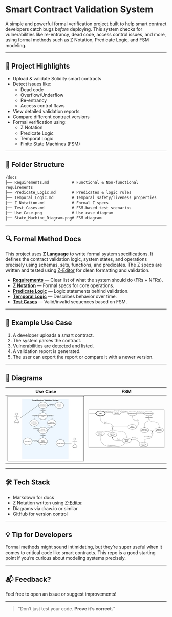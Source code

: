 # Smart Contract Validation System

A simple and powerful formal verification project built to help smart contract developers catch bugs *before* deploying. This system checks for vulnerabilities like re-entrancy, dead code, access control issues, and more, using formal methods such as Z Notation, Predicate Logic, and FSM modeling.

---

## 🚀 Project Highlights

- Upload & validate Solidity smart contracts
- Detect issues like:
  - Dead code
  - Overflow/Underflow
  - Re-entrancy
  - Access control flaws
- View detailed validation reports
- Compare different contract versions
- Formal verification using:
  - Z Notation
  - Predicate Logic
  - Temporal Logic
  - Finite State Machines (FSM)

---

## 📂 Folder Structure

```
/docs
├── Requirements.md          # Functional & Non-functional requirements
├── Predicate_Logic.md       # Predicates & logic rules
├── Temporal_Logic.md        # Temporal safety/liveness properties
├── Z_Notation.md            # Formal Z specs
├── Test_Cases.md            # FSM-based test scenarios
├── Use_Case.png             # Use case diagram
├── State_Machine_Diagram.png# FSM diagram
```

---

## 🔍 Formal Method Docs

This project uses **Z Language** to write formal system specifications. It defines the contract validation logic, system states, and operations precisely using schemas, sets, functions, and predicates. The Z specs are written and tested using [Z-Editor](https://z-editor.github.io/) for clean formatting and validation.

- **[Requirements](docs/Requirements.md)** — Clear list of what the system should do (FRs + NFRs).
- **[Z Notation](docs/Z_Notation.md)** — Formal specs for core operations.
- **[Predicate Logic](docs/Predicate_Logic.md)** — Logic statements behind validation.
- **[Temporal Logic](docs/Temporal_Logic.md)** — Describes behavior over time.
- **[Test Cases](docs/Test_Cases.md)** — Valid/invalid sequences based on FSM.

---

## 🧪 Example Use Case

1. A developer uploads a smart contract.
2. The system parses the contract.
3. Vulnerabilities are detected and listed.
4. A validation report is generated.
5. The user can export the report or compare it with a newer version.

---

## 📸 Diagrams

| Use Case | FSM |
|----------|-----|
| ![Use Case](docs/Use_Case.png) | ![FSM](docs/State_Machine_Diagram.png) |

---

## 🛠️ Tech Stack

- Markdown for docs
- Z Notation written using [Z-Editor](https://z-editor.github.io/)
- Diagrams via draw.io or similar
- GitHub for version control

---

## 💡 Tip for Developers
Formal methods might sound intimidating, but they’re super useful when it comes to critical code like smart contracts. This repo is a good starting point if you’re curious about modeling systems precisely.

---

## 📬 Feedback?
Feel free to open an issue or suggest improvements!

---

> "Don’t just test your code. **Prove it’s correct.**"
